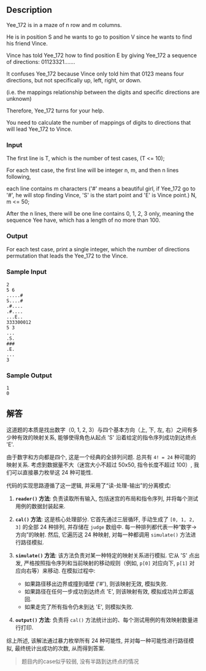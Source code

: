 ## Description

Yee_172 is in a maze of n row and m columns.

He is in position S and he wants to go to position V since he wants to find his friend Vince.

Vince has told Yee_172 how to find position E by giving Yee_172 a sequence of directions: 01123321…….

It confuses Yee_172 because Vince only told him that 0123 means four directions, but not specifically up, left, right, or down.

(i.e. the mappings relationship between the digits and specific directions are unknown)

Therefore, Yee_172 turns for your help.

You need to calculate the number of mappings of digits to directions that will lead Yee_172 to Vince.

### Input

The first line is T, which is the number of test cases, (T <= 10);

For each test case, the first line will be integer n, m, and then n lines following,

each line contains m characters ('#' means a beautiful girl, if Yee_172 go to '#', he will stop finding Vince, 'S' is the start point and 'E' is Vince point.) N, m <= 50;

After the n lines, there will be one line contains 0, 1, 2, 3 only, meaning the sequence Yee have, which has a length of no more than 100.

### Output

For each test case, print a single integer, which the number of directions permutation that leads the Yee_172 to the Vince.

### Sample Input

``` log
2
5 6
.....#
S....#
.#....
.#....
...E..
333300012
5 3
...
.S.
###
.E.
...
3
```

### Sample Output

``` log
1
0
```

## 解答

这道题的本质是找出数字（0, 1, 2, 3）与四个基本方向（上, 下, 左, 右）之间有多少种有效的映射关系, 能够使得角色从起点 'S' 沿着给定的指令序列成功到达终点 'E'.

由于数字和方向都是四个, 这是一个经典的全排列问题. 总共有 `4! = 24` 种可能的映射关系. 考虑到数据量不大（迷宫大小不超过 50x50, 指令长度不超过 100）, 我们可以直接暴力枚举这 24 种可能性.

代码的实现思路遵循了这一逻辑, 并采用了“读-处理-输出”的分离模式: 

1.  **`reader()` 方法**: 负责读取所有输入, 包括迷宫的布局和指令序列, 并将每个测试用例的数据封装起来.

2.  **`cal()` 方法**: 这是核心处理部分. 它首先通过三层循环, 手动生成了 `[0, 1, 2, 3]` 的全部 24 种排列, 并存储在 `judge` 数组中. 每一种排列都代表一种“数字->方向”的映射. 然后, 它遍历这 24 种映射, 对每一种都调用 `simulate()` 方法进行路径模拟.

3.  **`simulate()` 方法**: 该方法负责对某一种特定的映射关系进行模拟. 它从 'S' 点出发, 严格按照指令序列和当前映射的移动规则（例如, `p[0]` 对应向下, `p[1]` 对应向右等）来移动. 在模拟过程中: 
    *   如果路径移出边界或撞到墙壁 ('#'), 则该映射无效, 模拟失败.
    *   如果路径在任何一步成功到达终点 'E', 则该映射有效, 模拟成功并立即返回.
    *   如果走完了所有指令仍未到达 'E', 则模拟失败.

4.  **`output()` 方法**: 负责将 `cal()` 方法统计出的、每个测试用例的有效映射数量进行打印.

综上所述, 该解法通过暴力枚举所有 24 种可能性, 并对每一种可能性进行路径模拟, 最终统计出成功的次数, 从而得到答案.

> 题目内的case似乎较弱, 没有半路到达终点的情况
